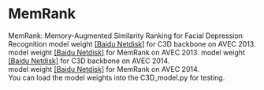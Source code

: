 # MemRank
MemRank: Memory-Augmented Similarity Ranking for Facial Depression Recognition
model weight [[Baidu Netdisk]](https://pan.baidu.com/s/1Cud4teO_9sLxeHxRGqtpdg?pwd=22jr) for C3D backbone on AVEC 2013.  
model weight [[Baidu Netdisk]](https://pan.baidu.com/s/1eP2oK37fvja2YcrDh9P8kw?pwd=r4je) for MemRank on AVEC 2013. 
model weight [[Baidu Netdisk]](https://pan.baidu.com/s/1o38G1CKp_uwZ3nXCyToTSQ?pwd=hpos) for C3D backbone on AVEC 2014.  
model weight [[Baidu Netdisk]](https://pan.baidu.com/s/1BwR1fnqny8_ONjjz4XIS5g?pwd=g8aw) for MemRank on AVEC 2014.  
You can load the model weights into the C3D_model.py for testing.

